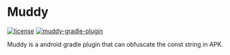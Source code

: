# Muddy

[![license](https://img.shields.io/badge/license-Apache--2.0-brightgreen.svg)](https://www.apache.org/licenses/LICENSE-2.0)
[![muddy-gradle-plugin](https://img.shields.io/badge/muddy--gradle--plugin-1.1.2--SNAPSHOT-brightgreen.svg)](https://search.maven.org/artifact/io.github.porum/muddy-gradle-plugin/1.1.2-SNAPSHOT/jar)

Muddy is a android gradle plugin that can obfuscate the const string in APK.

